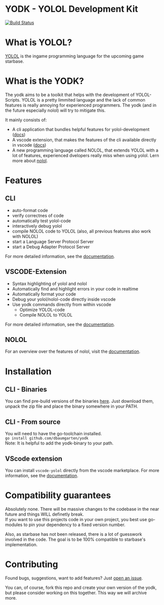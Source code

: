 # YODK - YOLOL Development Kit
[![Build Status](https://travis-ci.org/dbaumgarten/yodk.svg?branch=master)](https://travis-ci.org/dbaumgarten/yodk)

# What is YOLOL?
[YOLOL](https://wiki.starbasegame.com/index.php/YOLOL) is the ingame programming language for the upcoming game starbase.

# What is the YODK?
The yodk aims to be a toolkit that helps with the development of YOLOL-Scripts. YOLOL is a pretty limmited language and the lack of common features is really annoying for experienced programmers. The yodk (and in the future especially nolol) will try to mitigate this.  

It mainly consists of:
- A cli application that bundles helpful features for yolol-development ([docs](/cli))
- A vscode extension, that makes the features of the cli available directly in vscode ([docs](/vscode-colol))
- A new programming language called NOLOL, that extends YOLOL with a lot of features, experienced dvelopers really miss when using yolol. Lern more about [nolol](/nolol).

# Features

## CLI
- auto-format code
- verify correctnes of code
- automatically test yolol-code
- interactively debug yolol
- compile NOLOL code to YOLOL (also, all previous features also work with NOLOL)
- start a Language Server Protocol Server
- start a Debug Adapter Protocol Server

For more detailed information, see the [documentation](/cli).

## VSCODE-Extension
- Syntax highlighting of yolol and nolol
- Automatically find and highlight errors in your code in realtime
- Automatically format your code
- Debug your yolol/nolol-code directly inside vscode
- Use yodk commands directly from within vscode
    - Optimize YOLOL-code
    - Compile NOLOL to YOLOL

For more detailed information, see the [documentation](/vscode-yolol).

## NOLOL
For an overview over the features of nolol, visit the [documentation](/nolol).

# Installation

## CLI - Binaries
You can find pre-build versions of the binaries [here](https://github.com/dbaumgarten/yodk/releases).
Just download them, unpack the zip file and place the binary somewhere in your PATH.

## CLI - From source
You will need to have the go-toolchain installed.  
```go install github.com/dbaumgarten/yodk```   
Note: It is helpful to add the yodk-binary to your path.

## VScode extension
You can install ```vscode-yolol``` directly from the vscode marketplace. For more information, see the [documentation](/vscode-yolol).

# Compatibility guarantees
Absolutely none. There will be massive changes to the codebase in the near future and things WILL definetly break.  
If you want to use this projects code in your own project, you best use go-modules to pin your dependency to a fixed version number.

Also, as starbase has not been released, there is a lot of guesswork involved in the code. The goal is to be 100% compatible to starbase's implementation.

# Contributing
Found bugs, suggestions, want to add features? Just [open an issue](https://github.com/dbaumgarten/yodk/issues/new).  

You can, of course, fork this repo and create your own version of the yodk, but please consider working on this together. This way we will archive more.